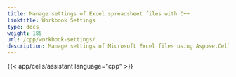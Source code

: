 ```yaml
---
title: Manage settings of Excel spreadsheet files with C++
linktitle: Workbook Settings
type: docs
weight: 185
url: /cpp/workbook-settings/
description: Manage settings of Microsoft Excel files using Aspose.Cells with C++.
---
```

{{< app/cells/assistant language="cpp" >}}